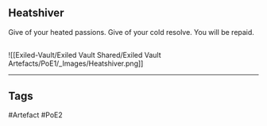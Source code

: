 ## Heatshiver
Give of your heated passions.
Give of your cold resolve.
You will be repaid.
##
![[Exiled-Vault/Exiled Vault Shared/Exiled Vault Artefacts/PoE1/_Images/Heatshiver.png]]

---
## Tags
#Artefact
#PoE2